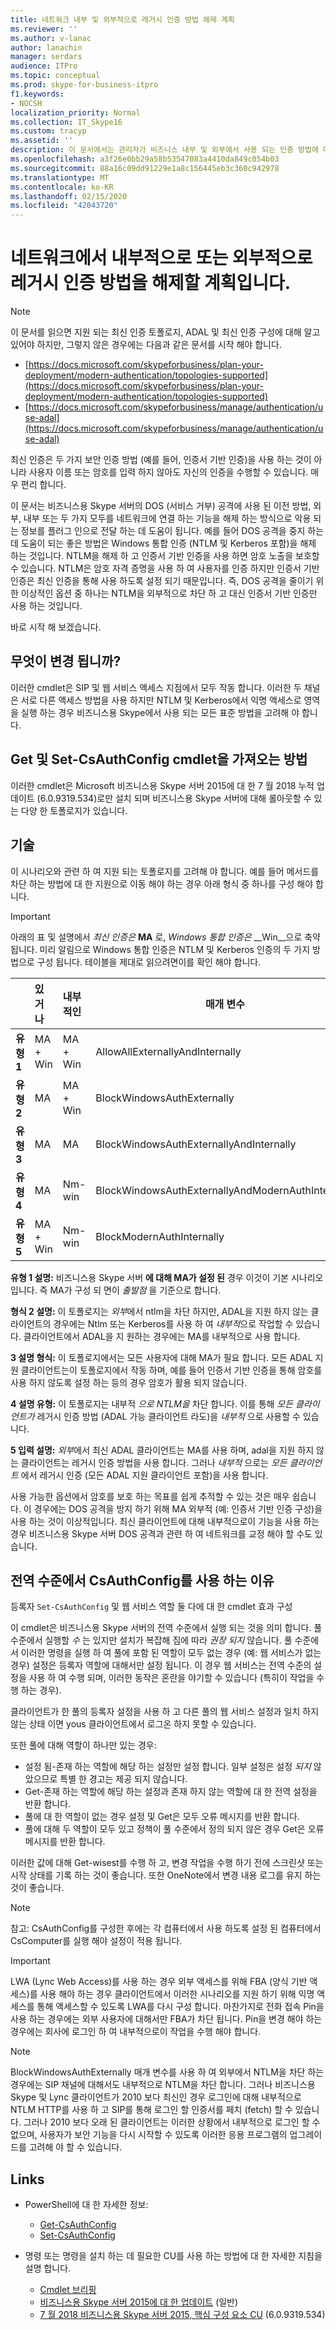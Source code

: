 ```yaml
---
title: 네트워크 내부 및 외부적으로 레거시 인증 방법 해제 계획
ms.reviewer: ''
ms.author: v-lanac
author: lanachin
manager: serdars
audience: ITPro
ms.topic: conceptual
ms.prod: skype-for-business-itpro
f1.keywords:
- NOCSH
localization_priority: Normal
ms.collection: IT_Skype16
ms.custom: tracyp
ms.assetid: ''
description: 이 문서에서는 관리자가 비즈니스 내부 및 외부에서 사용 되는 인증 방법에 대 한 더 많은 제어 권한을 제공 하는 cmdlet을 소개 합니다. 관리자는 내부에서 또는 네트워크 외부에서 인증 방법을 설정/해제할 수 있습니다.
ms.openlocfilehash: a3f26e0bb29a58b53547083a4410da849c054b03
ms.sourcegitcommit: 88a16c09dd91229e1a8c156445eb3c360c942978
ms.translationtype: MT
ms.contentlocale: ko-KR
ms.lasthandoff: 02/15/2020
ms.locfileid: "42043720"
---
```

# <a name="planning-to-turn-off-legacy-authentication-methods-internally-and-externally-to-your-network"></a>네트워크에서 내부적으로 또는 외부적으로 레거시 인증 방법을 해제할 계획입니다.

> [!NOTE]
> 이 문서를 읽으면 지원 되는 최신 인증 토폴로지, ADAL 및 최신 인증 구성에 대해 알고 있어야 하지만, 그렇지 않은 경우에는 다음과 같은 문서를 시작 해야 합니다. 
>  + [https://docs.microsoft.com/skypeforbusiness/plan-your-deployment/modern-authentication/topologies-supported](https://docs.microsoft.com/skypeforbusiness/plan-your-deployment/modern-authentication/topologies-supported)
>  + [https://docs.microsoft.com/skypeforbusiness/manage/authentication/use-adal](https://docs.microsoft.com/skypeforbusiness/manage/authentication/use-adal)
  
최신 인증은 두 가지 보안 인증 방법 (예를 들어, 인증서 기반 인증)을 사용 하는 것이 아니라 사용자 이름 또는 암호를 입력 하지 않아도 자신의 인증을 수행할 수 있습니다. 매우 편리 합니다.

이 문서는 비즈니스용 Skype 서버의 DOS (서비스 거부) 공격에 사용 된 이전 방법, 외부, 내부 또는 두 가지 모두를 네트워크에 연결 하는 기능을 해제 하는 방식으로 악용 되는 정보를 플러그 인으로 전달 하는 데 도움이 됩니다. 예를 들어 DOS 공격을 중지 하는 데 도움이 되는 좋은 방법은 Windows 통합 인증 (NTLM 및 Kerberos 포함)을 해제 하는 것입니다. NTLM을 해제 하 고 인증서 기반 인증을 사용 하면 암호 노출을 보호할 수 있습니다. NTLM은 암호 자격 증명을 사용 하 여 사용자를 인증 하지만 인증서 기반 인증은 최신 인증을 통해 사용 하도록 설정 되기 때문입니다. 즉, DOS 공격을 줄이기 위한 이상적인 옵션 중 하나는 NTLM을 외부적으로 차단 하 고 대신 인증서 기반 인증만 사용 하는 것입니다.

바로 시작 해 보겠습니다.

## <a name="what-would-you-be-changing"></a>무엇이 변경 됩니까? 

이러한 cmdlet은 SIP 및 웹 서비스 액세스 지점에서 모두 작동 합니다. 이러한 두 채널은 서로 다른 액세스 방법을 사용 하지만 NTLM 및 Kerberos에서 익명 액세스로 영역을 실행 하는 경우 비즈니스용 Skype에서 사용 되는 모든 표준 방법을 고려해 야 합니다.

## <a name="how-to-get-the-get--and-set-csauthconfig-cmdlets"></a>Get 및 Set-CsAuthConfig cmdlet을 가져오는 방법

이러한 cmdlet은 Microsoft 비즈니스용 Skype 서버 2015에 대 한 7 월 2018 누적 업데이트 (6.0.9319.534)로만 설치 되며 비즈니스용 Skype 서버에 대해 롤아웃할 수 있는 다양 한 토폴로지가 있습니다.

## <a name="topologies"></a>기술

이 시나리오와 관련 하 여 지원 되는 토폴로지를 고려해 야 합니다. 예를 들어 메서드를 차단 하는 방법에 대 한 지원으로 이동 해야 하는 경우 아래 형식 중 하나를 구성 해야 합니다. 

> [!IMPORTANT]
> 아래의 표 및 설명에서 *최신 인증은* __MA__ 로, *Windows 통합 인증은* __Win__으로 축약 됩니다. 미리 알림으로 Windows 통합 인증은 NTLM 및 Kerberos 인증의 두 가지 방법으로 구성 됩니다. 테이블을 제대로 읽으려면이를 확인 해야 합니다.


|       |있거나  |내부적인  |매개 변수  |
|---------|:---------|:---------|---------|
|__유형 1__   |  MA + Win       | MA + Win         |  AllowAllExternallyAndInternally       |
|__유형 2__   |  MA       | MA + Win         | BlockWindowsAuthExternally        |
|__유형 3__   |  MA       | MA        | BlockWindowsAuthExternallyAndInternally        |
|__유형 4__   |  MA       | Nm-win        | BlockWindowsAuthExternallyAndModernAuthInternally    |
|__유형 5__   |  MA + Win       | Nm-win        | BlockModernAuthInternally         |

__유형 1 설명:__ 비즈니스용 Skype 서버 __에 대해 MA가 설정 된__ 경우 이것이 기본 시나리오입니다. 즉 MA가 구성 되 면이 *출발점* 을 기준으로 합니다.

__형식 2 설명:__ 이 토폴로지는 *외부*에서 ntlm을 차단 하지만, ADAL을 지원 하지 않는 클라이언트의 경우에는 Ntlm 또는 Kerberos를 사용 하 여 *내부적*으로 작업할 수 있습니다. 클라이언트에서 ADAL을 지 원하는 경우에는 MA를 내부적으로 사용 합니다.

__3 설명 형식:__ 이 토폴로지에서는 모든 사용자에 대해 MA가 필요 합니다. 모든 ADAL 지원 클라이언트는이 토폴로지에서 작동 하며, 예를 들어 인증서 기반 인증을 통해 암호를 사용 하지 않도록 설정 하는 등의 경우 암호가 활용 되지 않습니다.

__4 설명 유형:__ 이 토폴로지는 내부적 *으로 NTLM을* 차단 합니다. 이를 통해 *모든 클라이언트가* 레거시 인증 방법 (ADAL 가능 클라이언트 라도)을 *내부적* 으로 사용할 수 있습니다.

__5 입력 설명:__ *외부*에서 최신 ADAL 클라이언트는 MA를 사용 하며, adal을 지원 하지 않는 클라이언트는 레거시 인증 방법을 사용 합니다. 그러나 *내부적* 으로는 *모든 클라이언트* 에서 레거시 인증 (모든 ADAL 지원 클라이언트 포함)을 사용 합니다.

사용 가능한 옵션에서 암호를 보호 하는 목표를 쉽게 추적할 수 있는 것은 매우 쉽습니다. 이 경우에는 DOS 공격을 방지 하기 위해 MA 외부적 (예: 인증서 기반 인증 구성)을 사용 하는 것이 이상적입니다. 최신 클라이언트에 대해 내부적으로이 기능을 사용 하는 경우 비즈니스용 Skype 서버 DOS 공격과 관련 하 여 네트워크를 교정 해야 할 수도 있습니다.

## <a name="why-to-use-set-csauthconfig-at-the-global-level"></a>전역 수준에서 CsAuthConfig를 사용 하는 이유

등록자 `Set-CsAuthConfig` 및 웹 서비스 역할 둘 다에 대 한 cmdlet 효과 구성

이 cmdlet은 비즈니스용 Skype 서버의 전역 수준에서 실행 되는 것을 의미 합니다. 풀 수준에서 실행할 *수* 는 있지만 설치가 복잡해 짐에 따라 *권장 되지* 않습니다. 풀 수준에서 이러한 명령을 실행 하 여 풀에 포함 된 역할이 모두 없는 경우 (예: 웹 서비스가 없는 경우) 설정은 등록자 역할에 대해서만 설정 됩니다. 이 경우 웹 서비스는 전역 수준의 설정을 사용 하 여 수행 되며, 이러한 동작은 혼란을 야기할 수 있습니다 (특히이 작업을 수행 하는 경우).

클라이언트가 한 풀의 등록자 설정을 사용 하 고 다른 풀의 웹 서비스 설정과 일치 하지 않는 상태 이면 yous 클라이언트에서 로그온 하지 못할 수 있습니다.

또한 풀에 대해 역할이 하나만 있는 경우: 
* 설정 됨-존재 하는 역할에 해당 하는 설정만 설정 합니다. 일부 설정은 설정 *되지* 않았으므로 특별 한 경고는 제공 되지 않습니다. 
* Get-존재 하는 역할에 해당 하는 설정과 존재 하지 않는 역할에 대 한 전역 설정을 반환 합니다.
* 풀에 대 한 역할이 없는 경우 설정 및 Get은 모두 오류 메시지를 반환 합니다.
* 풀에 대해 두 역할이 모두 있고 정책이 풀 수준에서 정의 되지 않은 경우 Get은 오류 메시지를 반환 합니다.

이러한 값에 대해 Get-wisest를 수행 하 고, 변경 작업을 수행 하기 전에 스크린샷 또는 시작 상태를 기록 하는 것이 좋습니다. 또한 OneNote에서 변경 내용 로그를 유지 하는 것이 좋습니다.

> [!NOTE]
> 
> 참고: CsAuthConfig를 구성한 후에는 각 컴퓨터에서 사용 하도록 설정 된 컴퓨터에서 CsComputer를 실행 해야 설정이 적용 됩니다.

> [!IMPORTANT]
> LWA (Lync Web Access)를 사용 하는 경우 외부 액세스를 위해 FBA (양식 기반 액세스)를 사용 해야 하는 경우 클라이언트에서 이러한 시나리오를 지원 하기 위해 익명 액세스를 통해 액세스할 수 있도록 LWA를 다시 구성 합니다. 마찬가지로 전화 접속 Pin을 사용 하는 경우에는 외부 사용자에 대해서만 FBA가 차단 됩니다. Pin을 변경 해야 하는 경우에는 회사에 로그인 하 여 내부적으로이 작업을 수행 해야 합니다.

> [!NOTE]
> 
> BlockWindowsAuthExternally 매개 변수를 사용 하 여 외부에서 NTLM을 차단 하는 경우에는 SIP 채널에 대해서도 내부적으로 NTLM을 차단 합니다. 그러나 비즈니스용 Skype 및 Lync 클라이언트가 2010 보다 최신인 경우 로그인에 대해 내부적으로 NTLM HTTP를 사용 하 고 SIP를 통해 로그인 할 인증서를 페치 (fetch) 할 수 있습니다. 그러나 2010 보다 오래 된 클라이언트는 이러한 상황에서 내부적으로 로그인 할 수 없으며, 사용자가 보안 기능을 다시 시작할 수 있도록 이러한 응용 프로그램의 업그레이드를 고려해 야 할 수 있습니다.


## <a name="links"></a>Links 
- PowerShell에 대 한 자세한 정보:
    -  [Get-CsAuthConfig](https://docs.microsoft.com/powershell/module/skype/get-csauthconfig?view=skype-ps)
    -  [Set-CsAuthConfig](https://docs.microsoft.com/powershell/module/skype/set-csauthconfig?view=skype-ps)

- 명령 또는 명령을 설치 하는 데 필요한 CU를 사용 하는 방법에 대 한 자세한 지침을 설명 합니다.
    - [Cmdlet 브리핑](https://support.microsoft.com/help/4346673/new-cmdlets-to-manage-skype-for-business-server-2015-authentication)
    - [비즈니스용 Skype 서버 2015에 대 한 업데이트](https://support.microsoft.com/help/3061064/updates-for-skype-for-business-server-2015) (일반)
    - [7 월 2018 비즈니스용 Skype 서버 2015, 핵심 구성 요소 CU](https://support.microsoft.com/help/4340903/july-2018-cumulative-update-6-0-9319-534-for-skype-for-business-server) (6.0.9319.534)


 
